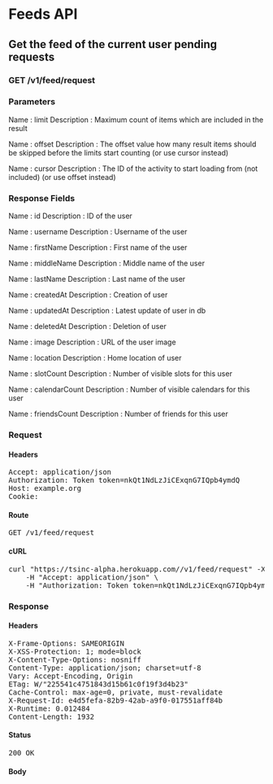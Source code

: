 # Feeds API

## Get the feed of the current user pending requests

### GET /v1/feed/request

### Parameters

Name : limit
Description : Maximum count of items which are included in the result

Name : offset
Description : The offset value how many result items should be skipped before the limits start counting (or use cursor instead)

Name : cursor
Description : The ID of the activity to start loading from (not included) (or use offset instead)


### Response Fields

Name : id
Description : ID of the user

Name : username
Description : Username of the user

Name : firstName
Description : First name of the user

Name : middleName
Description : Middle name of the user

Name : lastName
Description : Last name of the user

Name : createdAt
Description : Creation of user

Name : updatedAt
Description : Latest update of user in db

Name : deletedAt
Description : Deletion of user

Name : image
Description : URL of the user image

Name : location
Description : Home location of user

Name : slotCount
Description : Number of visible slots for this user

Name : calendarCount
Description : Number of visible calendars for this user

Name : friendsCount
Description : Number of friends for this user

### Request

#### Headers

<pre>Accept: application/json
Authorization: Token token=nkQt1NdLzJiCExqnG7IQpb4ymdQ
Host: example.org
Cookie: </pre>

#### Route

<pre>GET /v1/feed/request</pre>

#### cURL

<pre class="request">curl &quot;https://tsinc-alpha.herokuapp.com//v1/feed/request&quot; -X GET \
	-H &quot;Accept: application/json&quot; \
	-H &quot;Authorization: Token token=nkQt1NdLzJiCExqnG7IQpb4ymdQ&quot;</pre>

### Response

#### Headers

<pre>X-Frame-Options: SAMEORIGIN
X-XSS-Protection: 1; mode=block
X-Content-Type-Options: nosniff
Content-Type: application/json; charset=utf-8
Vary: Accept-Encoding, Origin
ETag: W/&quot;225541c4751843d15b61c0f19f3d4b23&quot;
Cache-Control: max-age=0, private, must-revalidate
X-Request-Id: e4d5fefa-82b9-42ab-a9f0-017551aff84b
X-Runtime: 0.012484
Content-Length: 1932</pre>

#### Status

<pre>200 OK</pre>

#### Body

```javascript

```
